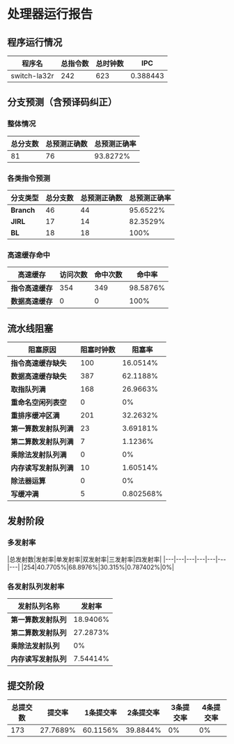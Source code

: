 # 处理器运行报告
## 程序运行情况
|程序名|总指令数|总时钟数|IPC|
|---|---|---|---|
|switch-la32r|242|623|0.388443|

## 分支预测（含预译码纠正）
### 整体情况
|总分支数|总预测正确数|总预测正确率|
|---|---|---|
|81|76|93.8272%|

### 各类指令预测
|分支类型|总分支数|总预测正确数|总预测正确率|
|---|---|---|---|
|**Branch**| 46 | 44 | 95.6522%|
|**JIRL**| 17 | 14 | 82.3529%|
|**BL**| 18 | 18 | 100%|

### 高速缓存命中
|高速缓存|访问次数|命中次数|命中率|
|---|---|---|---|
|**指令高速缓存**| 354 | 349 | 98.5876%|
|**数据高速缓存**| 0 | 0 | 100%|
## 流水线阻塞
|阻塞原因|阻塞时钟数|阻塞率|
|---|---|---|
|**指令高速缓存缺失**| 100 | 16.0514%|
|**数据高速缓存缺失**| 387 | 62.1188%|
|**取指队列满**| 168 | 26.9663%|
|**重命名空闲列表空**|0 | 0%|
|**重排序缓冲区满**|201 | 32.2632%|
|**第一算数发射队列满**|23 | 3.69181%|
|**第二算数发射队列满**|7 | 1.1236%|
|**乘除法发射队列满**|0 | 0%|
|**内存读写发射队列满**|10 | 1.60514%|
|**除法器运算**|0 | 0%|
|**写缓冲满**|5 | 0.802568%|

## 发射阶段
### 多发射率
|总发射数|发射率|单发射率|双发射率|三发射率|四发射率|
|---|---|---|---|---|---|---|
|254|40.7705%|68.8976%|30.315%|0.787402%|0%|

### 各发射队列发射率
|发射队列名称|发射率|
|---|---|
|**第一算数发射队列**|18.9406%|
|**第二算数发射队列**|27.2873%|
|**乘除法发射队列**|0%|
|**内存读写发射队列**|7.54414%|

## 提交阶段
|总提交数|提交率|1条提交率|2条提交率|3条提交率|4条提交率|
|---|---|---|---|---|---|
|173|27.7689%|60.1156%|39.8844%|0%|0%|
